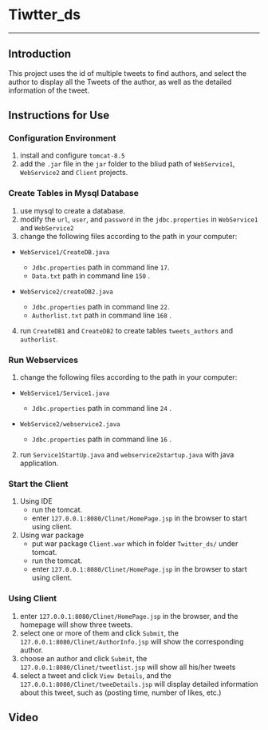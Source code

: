 # **Tiwtter_ds**
***
## **Introduction**

This project uses the id of multiple tweets to find authors, and select the author to display all the Tweets of the author, as well as the detailed information of the tweet.
 
## **Instructions for Use**
  
### Configuration Environment

1. install and configure `tomcat-8.5`
2. add the `.jar` file in the `jar` folder to the bliud path of `WebService1`, `WebService2` and `Client` projects.

### Create Tables in Mysql Database

1. use mysql to create a database.
2. modify the `url`, `user`, and `password` in the `jdbc.properties` in `WebService1` and `WebService2`
3. change the following files according to the path in your computer: 

* `WebService1/CreateDB.java`
  * `Jdbc.properties` path in command line `17`.
  * `Data.txt` path in command line `150` .

* `WebService2/createDB2.java` 
  * `Jdbc.properties` path in command line `22`.
  * `Authorlist.txt` path in command line `168` .

4. run `CreateDB1` and `CreateDB2` to create tables `tweets_authors` and `authorlist`.
 
### Run Webservices

1. change the following files according to the path in your computer: 

* `WebService1/Service1.java`
  * `Jdbc.properties` path in command line `24` . 
  
* `WebService2/webservice2.java` 
  * `Jdbc.properties` path in command line `16` .

2. run `Service1StartUp.java` and `webservice2startup.java` with java application.

### Start the Client

1. Using IDE
   *  run the tomcat.
   * enter `127.0.0.1:8080/Clinet/HomePage.jsp` in the browser to start using client.
2. Using war package
   * put war package `Client.war` which in folder `Twitter_ds/` under tomcat.
   * run the tomcat.
   * enter `127.0.0.1:8080/Clinet/HomePage.jsp` in the browser to start using client.

### Using Client
1. enter `127.0.0.1:8080/Clinet/HomePage.jsp` in the browser, and the homepage will show three tweets.
2. select one or more of them and click `Submit`, the `127.0.0.1:8080/Clinet/AuthorInfo.jsp` will show the corresponding author.
3. choose an author and click `Submit`, the `127.0.0.1:8080/Clinet/tweetlist.jsp` will show all his/her tweets
4. select a tweet and click `View Details`, and the `127.0.0.1:8080/Clinet/tweeDetails.jsp` will display detailed information about this tweet, such as (posting time, number of likes, etc.)

## **Video**
